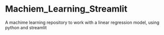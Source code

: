 # Machiem_Learning_Streamlit
A machime learning repository to work with a linear regression model, using python and streamlit
